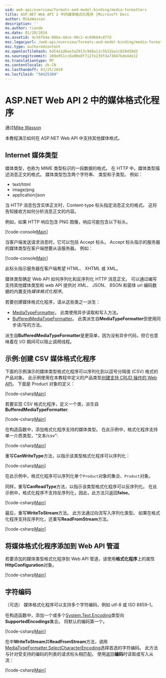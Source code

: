 ```yaml
---
uid: web-api/overview/formats-and-model-binding/media-formatters
title: ASP.NET Web API 2 中的媒体格式化程序 |Microsoft Docs
author: MikeWasson
description: ''
ms.author: riande
ms.date: 01/20/2014
ms.assetid: 4c56f64a-086a-44ce-99c2-4c69604cd7fd
msc.legacyurl: /web-api/overview/formats-and-model-binding/media-formatters
msc.type: authoredcontent
ms.openlocfilehash: bd54a1d8ae3a2913c9d8a11c5b31ba1c829450d2
ms.sourcegitcommit: 289e051cc8a90e8f7127e239fda73047bde4de12
ms.translationtype: MT
ms.contentlocale: zh-CN
ms.lasthandoff: 03/25/2019
ms.locfileid: "58425309"
---
```

<a name="media-formatters-in-aspnet-web-api-2"></a>ASP.NET Web API 2 中的媒体格式化程序
====================
通过[Mike Wasson](https://github.com/MikeWasson)

本教程演示如何在 ASP.NET Web API 中支持其他媒体格式。

## <a name="internet-media-types"></a>Internet 媒体类型

媒体类型，也称为 MIME 类型标识的一段数据的格式。 在 HTTP 中，媒体类型描述消息正文的格式。 媒体类型包含两个字符串、 类型和子类型。 例如：

- text/html
- image/png
- application/json

当 HTTP 消息包含实体正文时，Content-type 标头指定消息正文的格式。 这将告知接收方如何分析消息正文的内容。

例如，如果 HTTP 响应包含 PNG 图像，响应可能包含以下标头。

[!code-console[Main](media-formatters/samples/sample1.cmd)]

当客户端发送请求消息时，它可以包括 Accept 标头。 Accept 标头指示的服务器的媒体类型在客户端想要从该服务器。 例如：

[!code-console[Main](media-formatters/samples/sample2.cmd)]

此标头指示服务器在客户端希望 HTML、 XHTML 或 XML。

媒体类型确定 Web API 如何序列化和反序列化 HTTP 消息正文。 可以通过编写支持其他媒体类型和 web API 提供对 XML、 JSON、 BSON 和窗体 url 编码数据的内置支持*媒体格式化程序*。

若要创建媒体格式化程序，请从这些类之一派生：

- [MediaTypeFormatter](https://msdn.microsoft.com/library/system.net.http.formatting.mediatypeformatter.aspx)。 此类使用异步读取和写入方法。
- [BufferedMediaTypeFormatter](https://msdn.microsoft.com/library/system.net.http.formatting.bufferedmediatypeformatter.aspx)。 此类派生自**MediaTypeFormatter**但使用同步读/写的方法。

派生自**BufferedMediaTypeFormatter**是更简单，因为没有异步代码，但它也意味着在 I/O 期间可以阻止调用线程。

## <a name="example-creating-a-csv-media-formatter"></a>示例:创建 CSV 媒体格式化程序

下面的示例演示的媒体类型格式化程序可以序列化到以逗号分隔值 (CSV) 格式的产品对象。 此示例使用在本教程中定义的产品类型[创建支持 CRUD 操作的 Web API](../older-versions/creating-a-web-api-that-supports-crud-operations.md)。 下面是 Product 对象的定义：

[!code-csharp[Main](media-formatters/samples/sample3.cs)]

若要实现 CSV 格式化程序，定义一个类，派生自**BufferedMediaTypeFormatter**:

[!code-csharp[Main](media-formatters/samples/sample4.cs)]

在构造函数中，添加格式化程序支持的媒体类型。 在此示例中，格式化程序支持单一介质类型，&quot;文本/csv&quot;:

[!code-csharp[Main](media-formatters/samples/sample5.cs)]

重写**CanWriteType**方法，以指示该类型格式化程序可以序列化：

[!code-csharp[Main](media-formatters/samples/sample6.cs)]

在此示例中，格式化程序可以序列化单个`Product`对象的集合、`Product`对象。

同样，重写**CanReadType**方法，以指示该类型格式化程序可以反序列化。 在此示例中，格式化程序不支持反序列化，因此，此方法只返回**false**。

[!code-csharp[Main](media-formatters/samples/sample7.cs)]

最后，重写**WriteToStream**方法。 此方法通过向流写入序列化类型。 如果在格式化程序支持反序列化，还重写**ReadFromStream**方法。

[!code-csharp[Main](media-formatters/samples/sample8.cs)]

## <a name="adding-a-media-formatter-to-the-web-api-pipeline"></a>将媒体格式化程序添加到 Web API 管道

若要添加的媒体类型格式化程序到 Web API 管道，请使用**格式化程序**上的属性**HttpConfiguration**对象。

[!code-csharp[Main](media-formatters/samples/sample9.cs)]

## <a name="character-encodings"></a>字符编码

（可选） 媒体格式化程序可以支持多个字符编码，例如 utf-8 或 ISO 8859-1。

在构造函数中，添加一个或多个[System.Text.Encoding](https://msdn.microsoft.com/library/system.text.encoding.aspx)类型向**SupportedEncodings**集合。 将默认的编码第一个。

[!code-csharp[Main](media-formatters/samples/sample10.cs?highlight=6-7)]

在中**WriteToStream**并**ReadFromStream**方法，调用[MediaTypeFormatter.SelectCharacterEncoding](https://msdn.microsoft.com/library/hh969054.aspx)选择首选的字符编码。 此方法与针对受支持的编码的列表的请求标头相匹配。 使用返回**编码**时读取或写入从流：

[!code-csharp[Main](media-formatters/samples/sample11.cs?highlight=3,5)]

